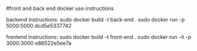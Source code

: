#front and back end docker use instructions

backend instructions:
sudo docker build -t back-end .
sudo docker run -p 5000:5000 dcd5e5337742

frontend instructions:
sudo docker build -t front-end .
sudo docker run -it -p 3000:3000 e86522e5ee7a